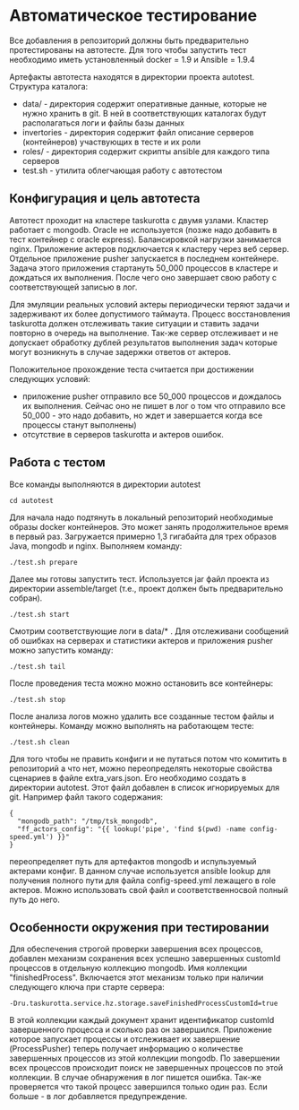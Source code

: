 # Автоматическое тестирование 

Все добавления в репозиторий должны быть предварительно протестированы на автотесте. Для того чтобы запустить тест 
необходимо иметь установленный docker = 1.9 и Ansible = 1.9.4

Артефакты автотеста находятся в директории проекта autotest. Структура каталога:

- data/ - директория содержит оперативные данные, которые не нужно хранить в git. В ней в соответствующих каталогах 
будут располагаться логи и файлы базы данных
- invertories - директория содержит файл описание серверов (контейнеров) участвующих в тесте и их роли
- roles/ - директория содержит скрипты ansible для каждого типа серверов
- test.sh - утилита облегчающая работу с автотестом

## Конфигурация и цель автотеста

Автотест проходит на кластере taskurotta с двумя узлами. Кластер работает с mongodb. Oracle не используется (позже 
надо добавить в тест контейнер с oracle express). Балансировкой нагрузки занимается nginx. Приложение актеров 
подключается к кластеру через веб сервер. Отдельное приложение pusher запускается в последнем контейнере. Задача 
этого приложения стартануть 50_000 процессов в кластере и дождаться их выполнения. После чего оно завершает свою 
работу с соответствующей записью в лог.

Для эмуляции реальных условий актеры периодически теряют задачи и задерживают их более допустимого таймаута. Процесс 
восстановления taskurotta должен отслеживать такие ситуации и ставить задачи повторно в очередь на выполнение. Так-же
сервер отслеживает и не допускает обработку дублей результатов выполнения задач которые могут возникнуть в случае 
задержки ответов от актеров.
 
Положительное прохождение теста считается при достижении следующих условий:

- приложение pusher отправило все 50_000 процессов и дождалось их выполнения. Сейчас оно не пишет в лог о том что 
отправило все 50_000 - это надо добавить, но ждет и завершается когда все процессы станут выполнены)
- отсутствие в серверов taskurotta и актеров ошибок.

## Работа с тестом

Все команды выполняются в директории autotest

    cd autotest
    
Для начала надо подтянуть в локальный репозиторий необходимые образы docker контейнеров. Это может занять 
продолжительное время в первый раз. Загружается примерно 1,3 гигабайта для трех образов Java, mongodb и nginx. 
Выполняем команду:

    ./test.sh prepare
    
Далее мы готовы запустить тест. Используется jar файл проекта из директории assemble/target (т.е., проект
должен быть предварительно собран).
 
    ./test.sh start
    
Смотрим соответствующие логи в data/* . Для отслеживани сообщений об ошибках на серверах и статистики актеров и 
приложения pusher можно запустить команду:

    ./test.sh tail
    
После проведения теста можно можно остановить все контейнеры:
    
    ./test.sh stop
    
После анализа логов можно удалить все созданные тестом файлы и контейнеры. Команду можно выполнять на работающем тесте:

    ./test.sh clean
    
Для того чтобы не править конфиги и не путаться потом что комитить в репозиторий а что нет, можно переопределять 
некоторые свойства сценариев в файле extra_vars.json. Его необходимо создать в директории autotest. 
Этот файл добавлен в список игнорируемых для git. Например файл такого содержания:

    {
      "mongodb_path": "/tmp/tsk_mongodb",
      "ff_actors_config": "{{ lookup('pipe', 'find $(pwd) -name config-speed.yml') }}"
    }

переопределяет путь для артефактов mongodb и испульзуемый актерами конфиг. В данном случае используется ansible lookup 
для получения полного пути для файла config-speed.yml лежащего в role актеров. Можно использовать свой файл и 
соответственносвой полный путь до него.

## Особенности окружения при тестировании

Для обеспечения строгой проверки завершения всех процессов, добавлен механизм сохранения всех успешно 
завершенных customId процессов в отдельную коллекцию mongodb. Имя коллекции "finishedProcess". Включается этот 
механизм только при наличии следующего ключа при старте сервера:

    -Dru.taskurotta.service.hz.storage.saveFinishedProcessCustomId=true
    
В этой коллекции каждый документ хранит идентификатор customId завершенного процесса и сколько раз он завершился. 
Приложение которое запускает процессы и отслеживает их завершение (ProcessPusher) теперь получает информацию о 
количестве завершенных процессов из этой коллекции mongodb. По завершении всех процессов происходит поиск не 
завершенных процессов по этой коллекции. В случае обнаружения в лог пишется ошибка. Так-же проверяется что такой 
процесс завершился только один раз. Если больше - в лог добавляется предупреждение.
